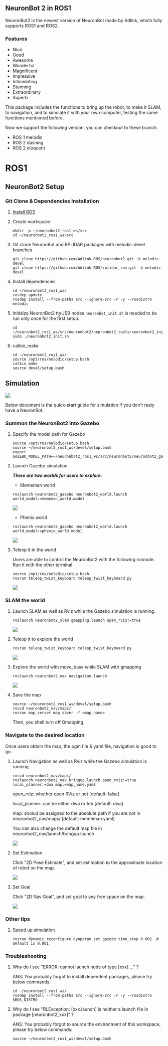## NeuronBot 2 in ROS1
NeuronBot2 is the newest version of NeuronBot made by Adlink, which fully supports ROS1 and ROS2. 

### Features
* Nice
* Good
* Awesome
* Wonderful
* Magnificent
* Impressive
* Intimidating
* Stunning
* Extraordinary
* Superb
  

This package includes the functions to bring up the robot, to make it SLAM, to navigation, and to simulate it with your own computer, testing the same functions mentioned before. 

Now we support the following version, you can checkout to these branch.

- ROS 1 melodic
- ROS 2 dashing
- ROS 2 eloquent

# ROS1

## NeuronBot2 Setup

### Git Clone & Dependencies Installation
1. [Install ROS](http://wiki.ros.org/melodic/Installation/Ubuntu)
2. Create workspace
    ```
    mkdir -p ~/neuronbot2_ros1_ws/src
    cd ~/neuronbot2_ros1_ws/src
    ```
3. Git clone NeuronBot and RPLIDAR packages with melodic-devel branches
    ```
    git clone https://github.com/Adlink-ROS/neuronbot2.git -b melodic-devel
    git clone https://github.com/Adlink-ROS/rplidar_ros.git -b melodic-devel
    ```
4. Install dependencies
   ```
   cd ~/neuronbot2_ros1_ws/
   rosdep update
   rosdep install --from-paths src --ignore-src -r -y --rosdistro melodic
   ```
5. Initialze NeuronBot2 ttyUSB nodes
   `neuronbot_init.sh` is needed to be run only once for the first setup.
   ```
   cd ~/neuronbot2_ros1_ws/src/neuronbot2/neuronbot2_tools/neuronbot2_init/   
   sudo ./neuronbot2_init.sh
   ```

6. catkin_make 
   ```
   cd ~/neuronbot2_ros1_ws/
   source /opt/ros/melodic/setup.bash
   catkin_make
   source devel/setup.bash
   ```
## Simulation
![](readme_resource/NueronBot2_sim.jpg)

Below document is the quick-start guide for simulation if you don't realy have a NeuronBot.

### Summon the NeuronBot2 into Gazebo
1. Specify the model path for Gazebo
   ```
   source /opt/ros/melodic/setup.bash
   source ~/neuronbot2_ros1_ws/devel/setup.bash
   export GAZEBO_MODEL_PATH=~/neuronbot2_ros1_ws/src/neuronbot2/neuronbot2_gazebo/models
   ```
2. Launch Gazebo simulation.
    
   ***There are two worlds for users to explore.***
   * Mememan world
   ```
   roslaunch neuronbot2_gazebo neuronbot2_world.launch world_model:=mememan_world.model
   ```
   ![](./readme_resource/mememan_world.png)
   * Phenix world
   ```
   roslaunch neuronbot2_gazebo neuronbot2_world.launch world_model:=phenix_world.model
   ```
   ![](readme_resource/phenix_world.png)
3. Teleop it in the world

    Users are able to control the NeuronBot2 with the following rosnode. Run it with the other terminal.
   ```
   source /opt/ros/melodic/setup.bash
   rosrun teleop_twist_keyboard teleop_twist_keyboard.py
   ```
   ![](readme_resource/teleop.png)
### SLAM the world
1. Launch SLAM as well as Rviz while the Gazebo simulation is running.
   ```
   roslaunch neuronbot2_slam gmapping.launch open_rviz:=true 
   ```
    ![](readme_resource/slam_rviz.png)
2. Teleop it to explore the world
   ```
   rosrun teleop_twist_keyboard teleop_twist_keyboard.py
   ```
   ![](readme_resource/slam_teleop_8x.gif)
3. Explore the world with move_base while SLAM with gmapping
   ```
   roslaunch neuronbot2_nav navigation.launch
   ```
   ![](readme_resource/slam_move_base_8x.gif)
4. Save the map
   ```
   source ~/neuronbot2_ros1_ws/devel/setup.bash
   roscd neuronbot2_nav/maps/
   rosrun map_server map_saver -f <map_name>
   ```

   Then, you shall turn off Gmapping.
### Navigate to the desired location
Once users obtain the map, the pgm file & yaml file, navigation is good to go.
1. Launch Navigation as well as Rviz while the Gazebo simulation is running.
   ```
   roscd neuronbot2_nav/maps/
   roslaunch neuronbot2_nav bringup.launch open_rviz:=true local_planner:=dwa map:=map_name.yaml
   ```
   
   open_rviz: whether open RViz or not [default: false]
   
   local_planner: can be either dwa or teb [default: dwa]
   
   map: sholud be assigned to the absolute path if you are not in neuronbot2_nav/maps/ [default: mememan.yaml]
   
   You can also change the default map file in neuronbot2_nav/launch/bringup.launch

    ![](readme_resource/mememan_launch_nav.png)
2. Set Estimation
   
   Click "2D Pose Estimate", and set estimation to the approximate location of robot on the map.

   ![](readme_resource/nav_estimate.gif)
3. Set Goal

   Click "2D Nav Goal", and set goal to any free space on the map.
   
   ![](readme_resource/nav_set_goal.gif)

### Other tips
1. Speed up simulation

    ```
    rosrun dynamic_reconfigure dynparam set gazebo time_step 0.002  # default is 0.001
    ```

### Troubleshooting
1. Why do I see "ERROR: cannot launch node of type [xxx] ..." ?
 
   ANS: You probably forgot to install dependent packages, please try below commands:

   ```
   cd ~/neuronbot2_ros1_ws/
   rosdep install --from-paths src --ignore-src -r -y --rosdistro $ROS_DISTRO
   ```

2. Why do I see "RLException: [xxx.launch] is neither a launch file in package [neuronbot2_xxx]" ?

   ANS: You probably forgot to source the environment of this workspace, please try below commands:
   ```
   source ~/neuronbot2_ros1_ws/devel/setup.bash
   ```
